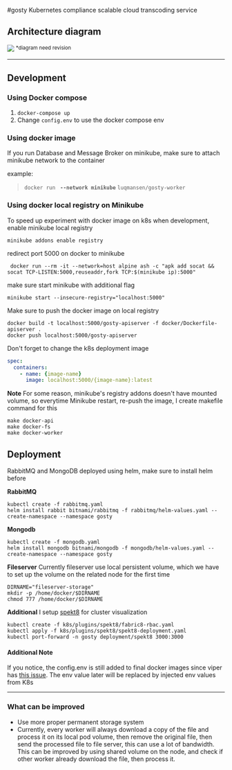 #gosty
Kubernetes compliance scalable cloud transcoding service

## Architecture diagram
![](https://github.com/luqmansen/gosty/wiki/out/Diagram/sys-design-overview.png)
<sup>*diagram need revision</sup> 
___
## Development

### Using Docker compose
1. `docker-compose up`
2. Change `config.env` to use the docker compose env

### Using docker image
If you run Database and Message Broker on minikube, make sure to attach minikube network to the container

 example:
 > `docker run ` **`--network minikube`** `luqmansen/gosty-worker`

### Using docker local registry on Minikube
To speed up experiment with docker image on k8s when development, enable minikube local registry
```
minikube addons enable registry
```
redirect port 5000 on docker to minikube
```
 docker run --rm -it --network=host alpine ash -c "apk add socat && socat TCP-LISTEN:5000,reuseaddr,fork TCP:$(minikube ip):5000"
```
make sure start minikube with additional flag
```
minikube start --insecure-registry="localhost:5000"
```
Make sure to push the docker image on local registry
```
docker build -t localhost:5000/gosty-apiserver -f docker/Dockerfile-apiserver .
docker push localhost:5000/gosty-apiserver
```
Don't forget to change the k8s deployment image
```yaml
spec:
  containers:
    - name: {image-name}
      image: localhost:5000/{image-name}:latest 
```
**Note**
For some reason, minikube's registry addons doesn't have mounted volume, so everytime
Minikube restart, re-push the image, I create makefile command for this
```
make docker-api
make docker-fs
make docker-worker
```

## Deployment 
RabbitMQ and MongoDB deployed using helm, make sure to install helm before
   
**RabbitMQ**
```
kubectl create -f rabbitmq.yaml
helm install rabbit bitnami/rabbitmq -f rabbitmq/helm-values.yaml --create-namespace --namespace gosty
```

**Mongodb**
```
kubectl create -f mongodb.yaml
helm install mongodb bitnami/mongodb -f mongodb/helm-values.yaml --create-namespace --namespace gosty
```

**Fileserver**
Currently fileserver use local persistent volume, which we have to set up the volume on the related node
for the first time
```
DIRNAME="fileserver-storage"
mkdir -p /home/docker/$DIRNAME 
chmod 777 /home/docker/$DIRNAME
```

**Additional**
I setup [spekt8](https://github.com/spekt8/spekt8) for cluster visualization
```
kubectl create -f k8s/plugins/spekt8/fabric8-rbac.yaml 
kubectl apply -f k8s/plugins/spekt8/spekt8-deployment.yaml 
kubectl port-forward -n gosty deployment/spekt8 3000:3000
```

#### Additional Note
If you notice, the config.env is still added to final docker images since viper has [this issue](https://github.com/spf13/viper/issues/584). 
The env value later will be replaced by injected env values from K8s
 
 ___
### What can be improved
- Use more proper permanent storage system
- Currently, every worker will always download a copy of the file and process it on its local pod volume,
 then remove the original file, then send the processed file to file server, this can use a lot of bandwidth. This can be improved by using shared volume on
  the node, and check if other worker already download the file, then process it.   
